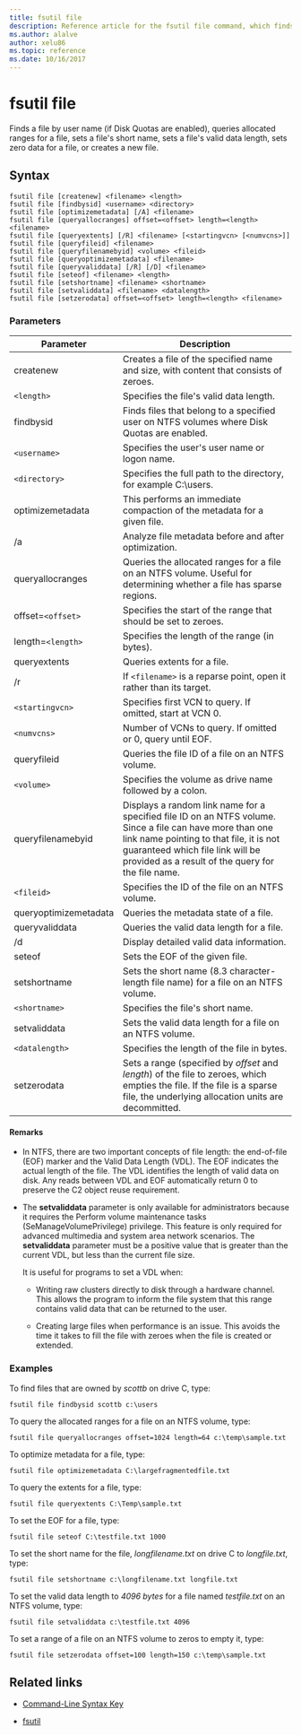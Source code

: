 ```yaml
---
title: fsutil file
description: Reference article for the fsutil file command, which finds a file by user name, queries allocated ranges for a file, sets a file's short name, sets a file's valid data length, sets zero data for a file, or creates a new file.
ms.author: alalve
author: xelu86
ms.topic: reference
ms.date: 10/16/2017
---
```



# fsutil file



Finds a file by user name (if Disk Quotas are enabled), queries allocated ranges for a file, sets a file's short name, sets a file's valid data length, sets zero data for a file, or creates a new file.

## Syntax

```
fsutil file [createnew] <filename> <length>
fsutil file [findbysid] <username> <directory>
fsutil file [optimizemetadata] [/A] <filename>
fsutil file [queryallocranges] offset=<offset> length=<length> <filename>
fsutil file [queryextents] [/R] <filename> [<startingvcn> [<numvcns>]]
fsutil file [queryfileid] <filename>
fsutil file [queryfilenamebyid] <volume> <fileid>
fsutil file [queryoptimizemetadata] <filename>
fsutil file [queryvaliddata] [/R] [/D] <filename>
fsutil file [seteof] <filename> <length>
fsutil file [setshortname] <filename> <shortname>
fsutil file [setvaliddata] <filename> <datalength>
fsutil file [setzerodata] offset=<offset> length=<length> <filename>
```

### Parameters

| Parameter | Description |
| --------- | ----------- |
| createnew | Creates a file of the specified name and size, with content that consists of zeroes. |
| `<length>` | Specifies the file's valid data length. |
| findbysid | Finds files that belong to a specified user on NTFS volumes where Disk Quotas are enabled. |
| `<username>` | Specifies the user's user name or logon name. |
| `<directory>` | Specifies the full path to the directory, for example C:\users. |
| optimizemetadata | This performs an immediate compaction of the metadata for a given file. |
| /a | Analyze file metadata before and after optimization. |
| queryallocranges | Queries the allocated ranges for a file on an NTFS volume. Useful for determining whether a file has sparse regions. |
| offset=`<offset>` | Specifies the start of the range that should be set to zeroes. |
| length=`<length>` | Specifies the length of the range (in bytes). |
| queryextents | Queries extents for a file. |
| /r | If `<filename>` is a reparse point, open it rather than its target. |
| `<startingvcn>` | Specifies first VCN to query. If omitted, start at VCN 0. |
| `<numvcns>` | Number of VCNs to query. If omitted or 0, query until EOF. |
| queryfileid | Queries the file ID of a file on an NTFS volume. |
| `<volume>` | Specifies the volume as drive name followed by a colon. |
| queryfilenamebyid | Displays a random link name for a specified file ID on an NTFS volume. Since a file can have more than one link name pointing to that file, it is not guaranteed which file link will be provided as a result of the query for the file name. |
| `<fileid>` | Specifies the ID of the file on an NTFS volume. |
| queryoptimizemetadata | Queries the metadata state of a file. |
| queryvaliddata | Queries the valid data length for a file. |
| /d | Display detailed valid data information. |
| seteof | Sets the EOF of the given file. |
| setshortname | Sets the short name (8.3 character-length file name) for a file on an NTFS volume. |
| `<shortname>` | Specifies the file's short name. |
| setvaliddata | Sets the valid data length for a file on an NTFS volume. |
| `<datalength>` | Specifies the length of the file in bytes. |
| setzerodata | Sets a range (specified by *offset* and *length*) of the file to zeroes, which empties the file. If the file is a sparse file, the underlying allocation units are decommitted. |

#### Remarks

- In NTFS, there are two important concepts of file length: the end-of-file (EOF) marker and the Valid Data Length (VDL). The EOF indicates the actual length of the file. The VDL identifies the length of valid data on disk. Any reads between VDL and EOF automatically return 0 to preserve the C2 object reuse requirement.

- The **setvaliddata** parameter is only available for administrators because it requires the Perform volume maintenance tasks (SeManageVolumePrivilege) privilege. This feature is only required for advanced multimedia and system area network scenarios. The **setvaliddata** parameter must be a positive value that is greater than the current VDL, but less than the current file size.

    It is useful for programs to set a VDL when:

    - Writing raw clusters directly to disk through a hardware channel. This allows the program to inform the file system that this range contains valid data that can be returned to the user.

    - Creating large files when performance is an issue. This avoids the time it takes to fill the file with zeroes when the file is created or extended.

### Examples

To find files that are owned by *scottb* on drive C, type:

```
fsutil file findbysid scottb c:\users
```

To query the allocated ranges for a file on an NTFS volume, type:

```
fsutil file queryallocranges offset=1024 length=64 c:\temp\sample.txt
```

To optimize metadata for a file, type:

```
fsutil file optimizemetadata C:\largefragmentedfile.txt
```

To query the extents for a file, type:

```
fsutil file queryextents C:\Temp\sample.txt
```

To set the EOF for a file, type:

```
fsutil file seteof C:\testfile.txt 1000
```

To set the short name for the file, *longfilename.txt* on drive C to *longfile.txt*, type:

```
fsutil file setshortname c:\longfilename.txt longfile.txt
```

To set the valid data length to *4096 bytes* for a file named *testfile.txt* on an NTFS volume, type:

```
fsutil file setvaliddata c:\testfile.txt 4096
```

To set a range of a file on an NTFS volume to zeros to empty it, type:

```
fsutil file setzerodata offset=100 length=150 c:\temp\sample.txt
```

## Related links

- [Command-Line Syntax Key](command-line-syntax-key.md)

- [fsutil](fsutil.md)
